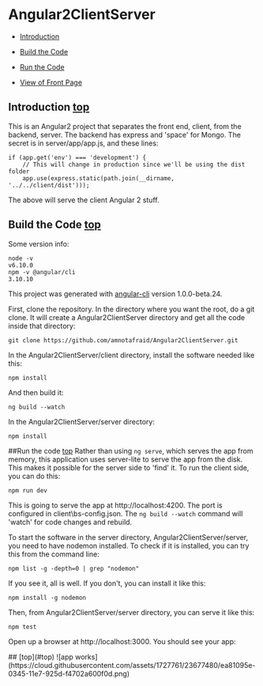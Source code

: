 <a id="top"></a>
# Angular2ClientServer
* [Introduction](#intro)

* [Build the Code](#build)

* [Run the Code](#run)

* [View of Front Page](#front-page)

<a id="intro"></a>
## Introduction [top](#top)

This is an Angular2 project that separates the front end, client, from the backend, server.  The backend has express and 'space' for Mongo.  The secret is in server/app/app.js, and these lines:

```
if (app.get('env') === 'development') {
	// This will change in production since we'll be using the dist folder
	app.use(express.static(path.join(__dirname, '../../client/dist')));
```

The above will serve the client Angular 2 stuff.

<a id="build"></a>
## Build the Code [top](#top)
Some version info:

```
node -v
v6.10.0
npm -v @angular/cli
3.10.10
```

This project was generated with [angular-cli](https://github.com/angular/angular-cli) version 1.0.0-beta.24.

First, clone the repository. In the directory where you want the root, do a git clone. It will create a Angular2ClientServer directory and get all the code inside that directory:
```
git clone https://github.com/amnotafraid/Angular2ClientServer.git
```
In the Angular2ClientServer/client directory, install the software needed like this:
```
npm install
```
And then build it:
```
ng build --watch
```
In the Angular2ClientServer/server directory:
```
npm install
```
<a id="run"></a>
##Run the code [top](#top)
Rather than using ```ng serve```, which serves the app from memory, this application uses server-lite to serve the app from the disk.  This makes it possible for the server side to 'find' it.  To run the client side, you can do this:
```
npm run dev
```
This is going to serve the app at http://localhost:4200.  The port is configured in client\bs-config.json.  The ```ng build --watch``` command will 'watch' for code changes and rebuild.
 
To start the software in the server directory, Angular2ClientServer/server, you need to have nodemon installed.  To check if it is installed, you can try this from the command line:
```
npm list -g -depth=0 | grep "nodemon"
```
If you see it, all is well.  If you don't, you can install it like this:
```
npm install -g nodemon
```
Then, from Angular2ClientServer/server directory, you can serve it like this:
```
npm test
```

Open up a browser at http://localhost:3000. You should see your app:

<a id="front-page">
## </a> [top](#top)
![app works](https://cloud.githubusercontent.com/assets/1727761/23677480/ea81095e-0345-11e7-925d-f4702a600f0d.png)
<a id="host"></a>
